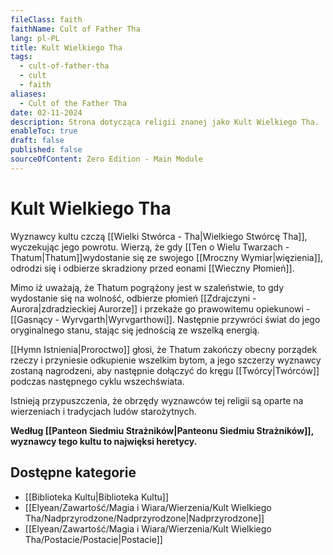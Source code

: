 ```yaml
---
fileClass: faith
faithName: Cult of Father Tha
lang: pl-PL
title: Kult Wielkiego Tha
tags:
  - cult-of-father-tha
  - cult
  - faith
aliases:
  - Cult of the Father Tha
date: 02-11-2024
description: Strona dotycząca religii znanej jako Kult Wielkiego Tha.
enableToc: true
draft: false
published: false
sourceOfContent: Zero Edition - Main Module
---
```

# Kult Wielkiego Tha

Wyznawcy kultu czczą [[Wielki Stwórca - Tha|Wielkiego Stwórcę Tha]], wyczekując jego powrotu.  Wierzą, że gdy [[Ten o Wielu Twarzach - Thatum|Thatum]]wydostanie się ze swojego [[Mroczny Wymiar|więzienia]], odrodzi się i odbierze skradziony przed eonami [[Wieczny Płomień]]. 

Mimo iż uważają, że Thatum pogrążony jest w szaleństwie, to gdy wydostanie się na wolność, odbierze płomień [[Zdrajczyni - Aurora|zdradzieckiej Aurorze]] i przekaże go prawowitemu opiekunowi - [[Gasnący - Wyrvgarth|Wyrvgarthowi]].
Następnie przywróci świat do jego oryginalnego stanu, stając się jednością ze wszelką energią.

[[Hymn Istnienia|Proroctwo]] głosi, że Thatum zakończy obecny porządek rzeczy i przyniesie odkupienie wszelkim bytom, a jego szczerzy wyznawcy zostaną nagrodzeni, aby następnie dołączyć do kręgu [[Twórcy|Twórców]] podczas następnego cyklu wszechświata.

Istnieją przypuszczenia, że obrzędy wyznawców tej religii są oparte na wierzeniach i tradycjach ludów starożytnych.

**Według [[Panteon Siedmiu Strażników|Panteonu Siedmiu Strażników]], wyznawcy tego kultu to najwięksi heretycy.**

## Dostępne kategorie

- [[Biblioteka Kultu|Biblioteka Kultu]]
- [[Elyean/Zawartość/Magia i Wiara/Wierzenia/Kult Wielkiego Tha/Nadprzyrodzone/Nadprzyrodzone|Nadprzyrodzone]]
- [[Elyean/Zawartość/Magia i Wiara/Wierzenia/Kult Wielkiego Tha/Postacie/Postacie|Postacie]]


